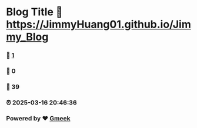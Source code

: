 # Blog Title :link: https://JimmyHuang01.github.io/Jimmy_Blog 
### :page_facing_up: [1](https://JimmyHuang01.github.io/Jimmy_Blog/tag.html) 
### :speech_balloon: 0 
### :hibiscus: 39 
### :alarm_clock: 2025-03-16 20:46:36 
### Powered by :heart: [Gmeek](https://github.com/Meekdai/Gmeek)
